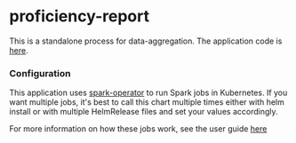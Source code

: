 proficiency-report
==============
This is a standalone process for data-aggregation. The application code is [here](https://github.com/Git-Prime/gp-pyspark).

### Configuration
This application uses [spark-operator](https://github.com/helm/charts/tree/master/incubator/sparkoperator) to run Spark jobs in Kubernetes. If you want multiple jobs, it's best to call this chart multiple times either with helm install or with multiple HelmRelease files and set your values accordingly.

For more information on how these jobs work, see the user guide [here](https://github.com/GoogleCloudPlatform/spark-on-k8s-operator/blob/master/docs/user-guide.md)
